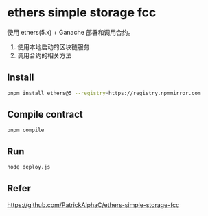 # ethers simple storage fcc

使用 ethers(5.x) + Ganache 部署和调用合约。

1. 使用本地启动的区块链服务
2. 调用合约的相关方法

## Install

```bash
pnpm install ethers@5 --registry=https://registry.npmmirror.com 
```

## Compile contract

```bash
pnpm compile
```

## Run

```bash
node deploy.js
```

## Refer

https://github.com/PatrickAlphaC/ethers-simple-storage-fcc
